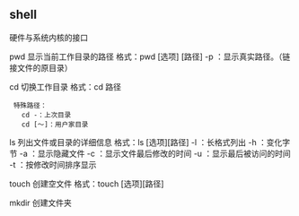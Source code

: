 ## shell
  硬件与系统内核的接口

   pwd
     显示当前工作目录的路径
     格式：pwd [选项] [路径]
     -p ：显示真实路径。（链接文件的原目录）
     
   cd
     切换工作目录
     格式：cd 路径
     
     特殊路径：
       cd -：上次目录
       cd [～]：用户家目录
   
   ls
     列出文件或目录的详细信息
     格式：ls [选项][路径]
     -l ：长格式列出
     -h ：变化字节
     -a ：显示隐藏文件
     -c ：显示文件最后修改的时间
     -u ：显示最后被访问的时间
     -t ：按修改时间排序显示
     
   touch
     创建空文件
     格式：touch [选项][路径]
     
   mkdir
     创建文件夹
